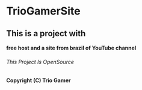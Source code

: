 # TrioGamerSite
<h2>This is a project with</h2>
<strong>free host and a site from
brazil of YouTube channel</strong>
<h6>This Project Is OpenSource</h6>
<foot>
  <strong>Copyright (C) Trio Gamer</strong>
</foot>
